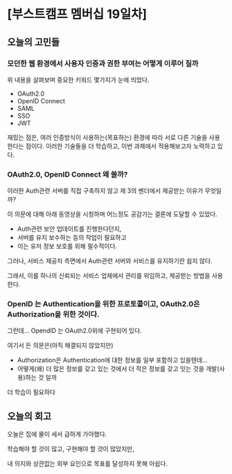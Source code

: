 # [부스트캠프 멤버십 19일차]

## 오늘의 고민들
### 모던한 웹 환경에서 사용자 인증과 권한 부여는 어떻게 이루어 질까

위 내용을 살펴보며 중요한 키워드 몇가지가 눈에 띄었다. 
- OAuth2.0
- OpenID Connect
- SAML
- SSO
- JWT

재밌는 점은, 여러 인증방식이 사용하는(목표하는) 환경에 따라 서로 다른 기술을 사용한다는 점이다. 
이러한 기술들을 더 학습하고, 이번 과제에서 적용해보고자 노력하고 있다. 

### OAuth2.0, OpenID Connect 왜 쓸까?
이러한 Auth관련 서버를 직접 구축하지 않고 제 3의 벤더에서 제공받는 이유가 무엇일까?

이 의문에 대해 아래 동영상을 시청하며 어느정도 공감가는 결론에 도달할 수 있었다. 

- Auth관련 보안 업데이트를 진행한다던지, 
- 서버를 유지 보수하는 등의 작업이 필요하고
- 이는 유저 정보 보호를 위해 필수적이다.  

그러나, 서비스 제공차 측면에서 Auth관련 서버와 서비스를 유지하기란 쉽지 않다. 

그래서, 이를 하나의 신뢰되는 서비스 업체에서 관리를 위임하고, 제공받는 방법을 사용한다.

### OpenID 는 Authentication을 위한 프로토콜이고, OAuth2.0은 Authorization을 위한 것이다. 

그런데... OpendID 는 OAuth2.0위에 구현되어 있다. 

여기서 든 의문은(아직 해결되지 않았지만) 

- Authorization은 Authentication에 대한 정보를 일부 포함하고 있을텐데...
- 어떻게(왜) 더 많은 정보를 갖고 있는 것에서 더 작은 정보를 갖고 잇는 것을 개발(사용)하는 것 일까

더 학습이 필요하다 

## 오늘의 회고

오늘은 집에 물이 세서 급하게 가야했다. 

학습해야 할 것이 많고, 구현해야 할 것이 많았지만, 

내 의지와 상관없는 외부 요인으로 목표를 달성하지 못해 아쉽다. 